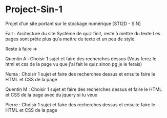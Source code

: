 # Project-Sin-1
Projet d'un site portant sur le stockage numérique [STI2D - SIN]

Fait :
	Arcitecture du site
	Système de quiz finit, reste à mettre du texte
	Les pages sont prète plus qu'a mettre du texte et un peu de style.

Reste à faire =>

Quentin A : Choisir 1 sujet et faire des recherches dessus (Vous ferez le html et css de la page vu que j'ai fait le quiz sinon pg je le ferais)

Numa : Choisir 1 sujet et faire des recherches dessus et ensuite faire le HTML et CSS de la page

Quentin M : Choisir 1 sujet et faire des recherches dessus et faire le HTML et CSS de la page avec du jquery si tu veux

Pierre : Choisir 1 sujet et faire des recherches dessus et ensuite faire le HTML et CSS de la page 
